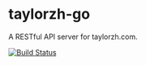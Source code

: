 # taylorzh-go
A RESTful API server for taylorzh.com.

[![Build Status](https://travis-ci.com/taylorzhangyx/taylorzh-go.svg?branch=master)](https://travis-ci.com/taylorzhangyx/taylorzh-go)
